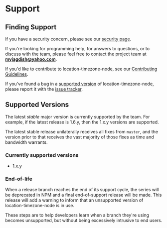 # Support

## Finding Support

If you have a security concern,
please see our [security page](SECURITY.md).

If you're looking for programming help,
for answers to questions,
or to discuss with the team,
please feel free to contact the project team at **myjagdish@yahoo.com**.

If you'd like to contribute to location-timezone-node,
see our [Contributing Guidelines](CONTRIBUTING.md).

If you've found a bug in a [supported version](#supported-versions)
of location-timezone-node, please report it with the
[issue tracker](https://github.com/jagadish-chauhan/location-timezone-node/issues).

## Supported Versions

The latest *stable* major version is currently supported by the team.
For example, if the latest release is 1.6.y, then the 1.x.y versions are supported.

The latest stable release unilaterally receives all fixes from `master`,
and the version prior to that receives the vast majority of those fixes
as time and bandwidth warrants.

### Currently supported versions

- 1.x.y

### End-of-life

When a release branch reaches the end of its support cycle, the series
will be deprecated in NPM and a final end-of-support release will be
made. This release will add a warning to inform that an unsupported
version of location-timezone-node is in use.

These steps are to help developers learn when a branch they're
using becomes unsupported, but without being excessively intrusive
to end users.
